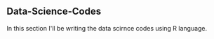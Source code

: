 ## Data-Science-Codes ## 

In this section I'll be writing the data scirnce codes using R language.    
    
 
